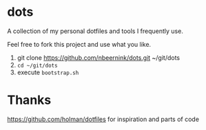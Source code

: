 # dots
A collection of my personal dotfiles and tools I frequently use.

Feel free to fork this project and use what you like.

1. git clone https://github.com/nbeernink/dots.git ~/git/dots
2. `cd ~/git/dots`
3. execute `bootstrap.sh`

# Thanks
https://github.com/holman/dotfiles for inspiration and parts of code
